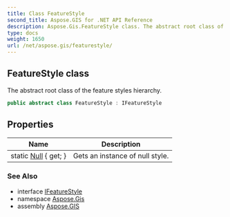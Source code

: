 ```yaml
---
title: Class FeatureStyle
second_title: Aspose.GIS for .NET API Reference
description: Aspose.Gis.FeatureStyle class. The abstract root class of the feature styles hierarchy
type: docs
weight: 1650
url: /net/aspose.gis/featurestyle/
---
```

## FeatureStyle class

The abstract root class of the feature styles hierarchy.

```csharp
public abstract class FeatureStyle : IFeatureStyle
```

## Properties

| Name | Description |
| --- | --- |
| static [Null](../../aspose.gis/featurestyle/null/) { get; } | Gets an instance of null style. |

### See Also

* interface [IFeatureStyle](../ifeaturestyle/)
* namespace [Aspose.Gis](../../aspose.gis/)
* assembly [Aspose.GIS](../../)


